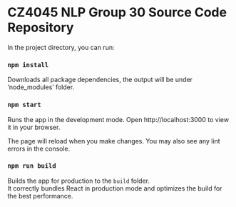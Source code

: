 # CZ4045 NLP Group 30 Source Code Repository 

In the project directory, you can run:

### `npm install`

Downloads all package dependencies, the output will be under ‘node_modules’ folder.

### `npm start`

Runs the app in the development mode.
Open http://localhost:3000 to view it in your browser.

The page will reload when you make changes.
You may also see any lint errors in the console.

### `npm run build`

Builds the app for production to the `build` folder.\
It correctly bundles React in production mode and optimizes the build for the best performance.
